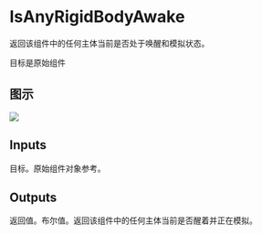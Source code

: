 # IsAnyRigidBodyAwake

返回该组件中的任何主体当前是否处于唤醒和模拟状态。

目标是原始组件

## 图示

![]($-20221218-20280426.png)

## Inputs

目标。原始组件对象参考。  

## Outputs

返回值。布尔值。返回该组件中的任何主体当前是否醒着并正在模拟。
